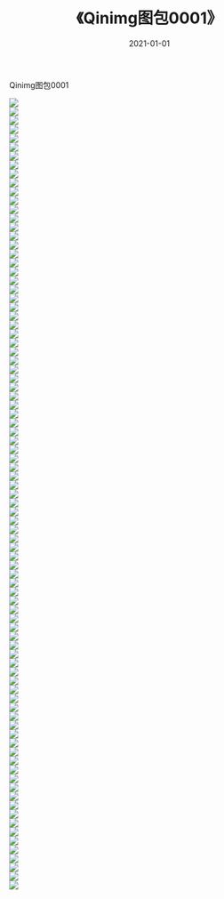 ﻿---
layout: post
title:  《Qinimg图包0001》
date:   2021-01-01
img: http://imgx.orgx.ga/Qinimg图包/Qinimg图包0001/000.jpg
categories: [美女, 清纯, 唯美]
---

Qinimg图包0001

 ![](http://imgx.orgx.ga/Qinimg图包/Qinimg图包0001/001.jpg) <br>![](http://imgx.orgx.ga/Qinimg图包/Qinimg图包0001/002.jpg) <br>![](http://imgx.orgx.ga/Qinimg图包/Qinimg图包0001/003.jpg) <br>![](http://imgx.orgx.ga/Qinimg图包/Qinimg图包0001/004.jpg) <br>![](http://imgx.orgx.ga/Qinimg图包/Qinimg图包0001/005.jpg) <br>![](http://imgx.orgx.ga/Qinimg图包/Qinimg图包0001/006.jpg) <br>![](http://imgx.orgx.ga/Qinimg图包/Qinimg图包0001/007.jpg) <br>![](http://imgx.orgx.ga/Qinimg图包/Qinimg图包0001/008.jpg) <br>![](http://imgx.orgx.ga/Qinimg图包/Qinimg图包0001/009.jpg) <br>![](http://imgx.orgx.ga/Qinimg图包/Qinimg图包0001/010.jpg) <br>![](http://imgx.orgx.ga/Qinimg图包/Qinimg图包0001/011.jpg) <br>![](http://imgx.orgx.ga/Qinimg图包/Qinimg图包0001/012.jpg) <br>![](http://imgx.orgx.ga/Qinimg图包/Qinimg图包0001/013.jpg) <br>![](http://imgx.orgx.ga/Qinimg图包/Qinimg图包0001/014.jpg) <br>![](http://imgx.orgx.ga/Qinimg图包/Qinimg图包0001/015.jpg) <br>![](http://imgx.orgx.ga/Qinimg图包/Qinimg图包0001/016.jpg) <br>![](http://imgx.orgx.ga/Qinimg图包/Qinimg图包0001/017.jpg) <br>![](http://imgx.orgx.ga/Qinimg图包/Qinimg图包0001/018.jpg) <br>![](http://imgx.orgx.ga/Qinimg图包/Qinimg图包0001/019.jpg) <br>![](http://imgx.orgx.ga/Qinimg图包/Qinimg图包0001/020.jpg) <br>![](http://imgx.orgx.ga/Qinimg图包/Qinimg图包0001/021.jpg) <br>![](http://imgx.orgx.ga/Qinimg图包/Qinimg图包0001/022.jpg) <br>![](http://imgx.orgx.ga/Qinimg图包/Qinimg图包0001/023.jpg) <br>![](http://imgx.orgx.ga/Qinimg图包/Qinimg图包0001/024.jpg) <br>![](http://imgx.orgx.ga/Qinimg图包/Qinimg图包0001/025.jpg) <br>![](http://imgx.orgx.ga/Qinimg图包/Qinimg图包0001/026.jpg) <br>![](http://imgx.orgx.ga/Qinimg图包/Qinimg图包0001/027.jpg) <br>![](http://imgx.orgx.ga/Qinimg图包/Qinimg图包0001/028.jpg) <br>![](http://imgx.orgx.ga/Qinimg图包/Qinimg图包0001/029.jpg) <br>![](http://imgx.orgx.ga/Qinimg图包/Qinimg图包0001/030.jpg) <br>![](http://imgx.orgx.ga/Qinimg图包/Qinimg图包0001/031.jpg) <br>![](http://imgx.orgx.ga/Qinimg图包/Qinimg图包0001/032.jpg) <br>![](http://imgx.orgx.ga/Qinimg图包/Qinimg图包0001/033.jpg) <br>![](http://imgx.orgx.ga/Qinimg图包/Qinimg图包0001/034.jpg) <br>![](http://imgx.orgx.ga/Qinimg图包/Qinimg图包0001/035.jpg) <br>![](http://imgx.orgx.ga/Qinimg图包/Qinimg图包0001/036.jpg) <br>![](http://imgx.orgx.ga/Qinimg图包/Qinimg图包0001/037.jpg) <br>![](http://imgx.orgx.ga/Qinimg图包/Qinimg图包0001/038.jpg) <br>![](http://imgx.orgx.ga/Qinimg图包/Qinimg图包0001/039.jpg) <br>![](http://imgx.orgx.ga/Qinimg图包/Qinimg图包0001/040.jpg) <br>![](http://imgx.orgx.ga/Qinimg图包/Qinimg图包0001/041.jpg) <br>![](http://imgx.orgx.ga/Qinimg图包/Qinimg图包0001/042.jpg) <br>![](http://imgx.orgx.ga/Qinimg图包/Qinimg图包0001/043.jpg) <br>![](http://imgx.orgx.ga/Qinimg图包/Qinimg图包0001/044.jpg) <br>![](http://imgx.orgx.ga/Qinimg图包/Qinimg图包0001/045.jpg) <br>![](http://imgx.orgx.ga/Qinimg图包/Qinimg图包0001/046.jpg) <br>![](http://imgx.orgx.ga/Qinimg图包/Qinimg图包0001/047.jpg) <br>![](http://imgx.orgx.ga/Qinimg图包/Qinimg图包0001/048.jpg) <br>![](http://imgx.orgx.ga/Qinimg图包/Qinimg图包0001/049.jpg) <br>![](http://imgx.orgx.ga/Qinimg图包/Qinimg图包0001/050.jpg) <br>![](http://imgx.orgx.ga/Qinimg图包/Qinimg图包0001/051.jpg) <br>![](http://imgx.orgx.ga/Qinimg图包/Qinimg图包0001/052.jpg) <br>![](http://imgx.orgx.ga/Qinimg图包/Qinimg图包0001/053.jpg) <br>![](http://imgx.orgx.ga/Qinimg图包/Qinimg图包0001/054.jpg) <br>![](http://imgx.orgx.ga/Qinimg图包/Qinimg图包0001/055.jpg) <br>![](http://imgx.orgx.ga/Qinimg图包/Qinimg图包0001/056.jpg) <br>![](http://imgx.orgx.ga/Qinimg图包/Qinimg图包0001/057.jpg) <br>![](http://imgx.orgx.ga/Qinimg图包/Qinimg图包0001/058.jpg) <br>![](http://imgx.orgx.ga/Qinimg图包/Qinimg图包0001/059.jpg) <br>![](http://imgx.orgx.ga/Qinimg图包/Qinimg图包0001/060.jpg) <br>![](http://imgx.orgx.ga/Qinimg图包/Qinimg图包0001/061.jpg) <br>![](http://imgx.orgx.ga/Qinimg图包/Qinimg图包0001/062.jpg) <br>![](http://imgx.orgx.ga/Qinimg图包/Qinimg图包0001/063.jpg) <br>![](http://imgx.orgx.ga/Qinimg图包/Qinimg图包0001/064.jpg) <br>![](http://imgx.orgx.ga/Qinimg图包/Qinimg图包0001/065.jpg) <br>![](http://imgx.orgx.ga/Qinimg图包/Qinimg图包0001/066.jpg) <br>![](http://imgx.orgx.ga/Qinimg图包/Qinimg图包0001/067.jpg) <br>![](http://imgx.orgx.ga/Qinimg图包/Qinimg图包0001/068.jpg) <br>![](http://imgx.orgx.ga/Qinimg图包/Qinimg图包0001/069.jpg) <br>![](http://imgx.orgx.ga/Qinimg图包/Qinimg图包0001/070.jpg) <br>![](http://imgx.orgx.ga/Qinimg图包/Qinimg图包0001/071.jpg) <br>![](http://imgx.orgx.ga/Qinimg图包/Qinimg图包0001/072.jpg) <br>![](http://imgx.orgx.ga/Qinimg图包/Qinimg图包0001/073.jpg) <br>![](http://imgx.orgx.ga/Qinimg图包/Qinimg图包0001/074.jpg) <br>![](http://imgx.orgx.ga/Qinimg图包/Qinimg图包0001/075.jpg) <br>![](http://imgx.orgx.ga/Qinimg图包/Qinimg图包0001/076.jpg) <br>![](http://imgx.orgx.ga/Qinimg图包/Qinimg图包0001/077.jpg) <br>![](http://imgx.orgx.ga/Qinimg图包/Qinimg图包0001/078.jpg) <br>![](http://imgx.orgx.ga/Qinimg图包/Qinimg图包0001/079.jpg) <br>![](http://imgx.orgx.ga/Qinimg图包/Qinimg图包0001/080.jpg) <br>![](http://imgx.orgx.ga/Qinimg图包/Qinimg图包0001/081.jpg) <br>![](http://imgx.orgx.ga/Qinimg图包/Qinimg图包0001/082.jpg) <br>![](http://imgx.orgx.ga/Qinimg图包/Qinimg图包0001/083.jpg) <br>![](http://imgx.orgx.ga/Qinimg图包/Qinimg图包0001/084.jpg) <br>![](http://imgx.orgx.ga/Qinimg图包/Qinimg图包0001/085.jpg) <br>![](http://imgx.orgx.ga/Qinimg图包/Qinimg图包0001/086.jpg) <br>![](http://imgx.orgx.ga/Qinimg图包/Qinimg图包0001/087.jpg) <br>![](http://imgx.orgx.ga/Qinimg图包/Qinimg图包0001/088.jpg) <br>![](http://imgx.orgx.ga/Qinimg图包/Qinimg图包0001/089.jpg) <br>